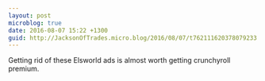 ```yaml
---
layout: post
microblog: true
date: 2016-08-07 15:22 +1300
guid: http://JacksonOfTrades.micro.blog/2016/08/07/t762111620378079233.html
---
```

Getting rid of these Elsworld ads is almost worth getting crunchyroll premium.
